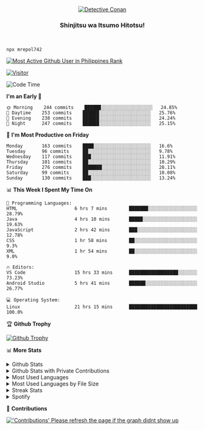 <p align="center">
<a href="https://mrepol742.github.io">
  <img alt="Detective Conan" src="https://mrepol742-gif-randomizer.vercel.app/api" /> 
  </a> 
  <h3 align="center">Shinjitsu wa Itsumo Hitotsu!</h3>
</p>
<br>

~~~
npx mrepol742
~~~
 
[![Most Active Github User in Philippines Rank](https://enibdhv97zm33sz.m.pipedream.net)](https://mrepol742.github.io)

[![Visitor](https://visitor-badge.glitch.me/badge?page_id=mrepol742)](https:/mrepol742.github.io)

[comment]: <> (This is a automated generated Data from github action workflow)
[comment]: <> (START OF GENERATED DATA)

<!--START_SECTION:waka-->
![Code Time](http://img.shields.io/badge/Code%20Time-421%20hrs%206%20mins-blue)

**I'm an Early 🐤** 

```text
🌞 Morning    244 commits    ██████░░░░░░░░░░░░░░░░░░░   24.85% 
🌆 Daytime    253 commits    ██████░░░░░░░░░░░░░░░░░░░   25.76% 
🌃 Evening    238 commits    ██████░░░░░░░░░░░░░░░░░░░   24.24% 
🌙 Night      247 commits    ██████░░░░░░░░░░░░░░░░░░░   25.15%

```
📅 **I'm Most Productive on Friday** 

```text
Monday       163 commits    ████░░░░░░░░░░░░░░░░░░░░░   16.6% 
Tuesday      96 commits     ██░░░░░░░░░░░░░░░░░░░░░░░   9.78% 
Wednesday    117 commits    ███░░░░░░░░░░░░░░░░░░░░░░   11.91% 
Thursday     101 commits    ██░░░░░░░░░░░░░░░░░░░░░░░   10.29% 
Friday       276 commits    ███████░░░░░░░░░░░░░░░░░░   28.11% 
Saturday     99 commits     ██░░░░░░░░░░░░░░░░░░░░░░░   10.08% 
Sunday       130 commits    ███░░░░░░░░░░░░░░░░░░░░░░   13.24%

```


📊 **This Week I Spent My Time On** 

```text
💬 Programming Languages: 
HTML                     6 hrs 7 mins        ███████░░░░░░░░░░░░░░░░░░   28.79% 
Java                     4 hrs 10 mins       █████░░░░░░░░░░░░░░░░░░░░   19.63% 
JavaScript               2 hrs 42 mins       ███░░░░░░░░░░░░░░░░░░░░░░   12.78% 
CSS                      1 hr 58 mins        ██░░░░░░░░░░░░░░░░░░░░░░░   9.3% 
XML                      1 hr 54 mins        ██░░░░░░░░░░░░░░░░░░░░░░░   9.0%

🔥 Editors: 
VS Code                  15 hrs 33 mins      ██████████████████░░░░░░░   73.23% 
Android Studio           5 hrs 41 mins       ██████░░░░░░░░░░░░░░░░░░░   26.77%

💻 Operating System: 
Linux                    21 hrs 15 mins      █████████████████████████   100.0%

```


<!--END_SECTION:waka-->

[comment]: <> (END OF GENERATED DATA)

<p>

🏆 **Github Trophy**
  
<a href="https://mrepol742.github.io">
<img alt="Github Trophy" src="https://github-profile-trophy.vercel.app/?username=mrepol742&theme=gruvbox">
</a>
</p>

<p>

📊 **More Stats**
  
<details>
  <summary>Github Stats</summary>
  <br>
  <a href="https://mrepol742.github.io">
  <img alt="Github Stats" src="https://github-readme-stats.vercel.app/api?username=mrepol742&show_icons=true&count_private=true&theme=gruvbox">
</a>  
  
</details> 
  
  <details>
  <summary>Github Stats with Private Contributions</summary>
  <br>
 <a href="https://mrepol742.github.io">
<img alt="Github Stats with Private Contributions" src="https://mrepol742.github.io/github-stats/generated/overview.svg">
</a>
</details>
  
<details>
  <summary>Most Used Languages</summary>
  <br>
 <a href="https://mrepol742.github.io">
<img alt="Most Used Languages" src="https://github-readme-stats.vercel.app/api/top-langs/?username=mrepol742&layout=compact&include_all_commits=true&&count_private=true&langs_count=20&theme=gruvbox">
</a>
</details>

 <details>
  <summary>Most Used Languages by File Size</summary>
  <br>
 <a href="https://mrepol742.github.io">
<img alt="Most Used Languages by File Size" src="https://mrepol742.github.io/github-stats/generated/languages.svg">
</a>
</details>

<details>
  <summary>Streak Stats</summary>
  <br>
<a href="https://mrepol742.github.io">
<img alt="'Streak Stats' Please refresh the page if the stats didnt show up" src="https://mrepol742-streak-stats.herokuapp.com/?user=mrepol742&theme=gruvbox">
</a>
</p>
</details>
<details>
  <summary>Spotify</summary>
  <br>
<a href="https://mrepol742.github.io">
<img alt="Spotify" src="https://spotify-recently-played-readme.vercel.app/api?user=7xx9e7hwq1qyown0m4ut78pcz&count=10&unique=true">
</a>
</p>
</details>


📜 **Contributions**
  
<a href="https://mrepol742.github.io">
<img alt="'Contributions' Please refresh the page if the graph didnt show up" src="https://mrepol742-activity-graph.herokuapp.com/graph?username=mrepol742&theme=github&hide_border=true">
</a>
</p>
